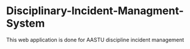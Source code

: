 # Disciplinary-Incident-Managment-System
This web application is done for AASTU discipline incident management

